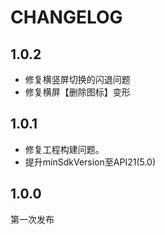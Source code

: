 # CHANGELOG

1.0.2
------
- 修复横竖屏切换的闪退问题
- 修复横屏【删除图标】变形

1.0.1
------
- 修复工程构建问题。
- 提升minSdkVersion至API21(5.0)

1.0.0
------
第一次发布